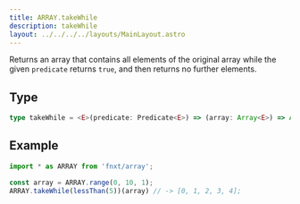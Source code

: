 ```yaml
---
title: ARRAY.takeWhile
description: takeWhile
layout: ../../../../layouts/MainLayout.astro
---
```

Returns an array that contains all elements of the original array 
while the given `predicate` returns `true`, 
and then returns no further elements.
## Type
```ts
type takeWhile = <E>(predicate: Predicate<E>) => (array: Array<E>) => Array<E>
```

## Example
```ts
import * as ARRAY from 'fnxt/array';

const array = ARRAY.range(0, 10, 1);
ARRAY.takeWhile(lessThan(5))(array) // -> [0, 1, 2, 3, 4];
```
